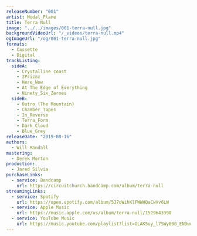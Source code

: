 ```yaml
---
releaseNumber: "001"
artist: Modal_Plane
title: Terra Null
image: "../../images/001-terra-null.jpg"
backgroundVideoUrl: "/_videos/terra-null.mp4"
ogImageUrl: "/og/001-terra-null.jpg"
formats:
  - Cassette
  - Digital
trackListing:
  sideA:
    - Crystalline coast
    - 2Prizmz
    - Here_Now
    - At The Edge of Everything
    - Ninety_Six_Zeroes
  sideB:
    - Outro (The Mountain)
    - Chamber_Tapes
    - In_Reverse
    - Terra_Form
    - Dark_Cloud
    - Blue_Grey
releaseDate: "2019-08-16"
authors:
  - Will Randall
mastering:
  - Derek Morton
production:
  - Jared Silvia
purchaseLinks:
  - service: Bandcamp
    url: https://circuitchurch.bandcamp.com/album/terra-null
streamingLinks:
  - service: Spotify
    url: https://open.spotify.com/album/5J7oWihKlFWWHQaCwVv6LW
  - service: Apple Music
    url: https://music.apple.com/us/album/terra-null/1529643390
  - service: YouTube Music
    url: https://music.youtube.com/playlist?list=OLAK5uy_l7SWy008_EN9woqx5YFvAwKRoEgjxSyeQ
---
```

